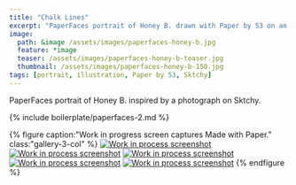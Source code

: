 ```yaml
---
title: "Chalk Lines"
excerpt: "PaperFaces portrait of Honey B. drawn with Paper by 53 on an iPad."
image: 
  path: &image /assets/images/paperfaces-honey-b.jpg 
  feature: *image
  teaser: /assets/images/paperfaces-honey-b-teaser.jpg
  thumbnail: /assets/images/paperfaces-honey-b-150.jpg
tags: [portrait, illustration, Paper by 53, Sktchy]
---
```


PaperFaces portrait of Honey B. inspired by a photograph on Sktchy.

{% include boilerplate/paperfaces-2.md %}

{% figure caption:"Work in progress screen captures Made with Paper." class:"gallery-3-col" %}
[![Work in process screenshot](/assets/images/paperfaces-honey-b-process-1-600.jpg)](/assets/images/paperfaces-honey-b-process-1-lg.jpg) [![Work in process screenshot](/assets/images/paperfaces-honey-b-process-2-600.jpg)](/assets/images/paperfaces-honey-b-process-2-lg.jpg) [![Work in process screenshot](/assets/images/paperfaces-honey-b-process-3-600.jpg)](/assets/images/paperfaces-honey-b-process-3-lg.jpg) [![Work in process screenshot](/assets/images/paperfaces-honey-b-process-4-600.jpg)](/assets/images/paperfaces-honey-b-process-4-lg.jpg) [![Work in process screenshot](/assets/images/paperfaces-honey-b-process-5-600.jpg)](/assets/images/paperfaces-honey-b-process-5-lg.jpg)
{% endfigure %}
